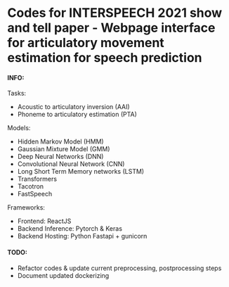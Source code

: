 # Codes for INTERSPEECH 2021 show and tell paper - Webpage interface for articulatory movement estimation for speech prediction

<h4>INFO:</h2>

Tasks:

- Acoustic to articulatory inversion (AAI)
- Phoneme to articulatory estimation (PTA)

Models:

- Hidden Markov Model (HMM)
- Gaussian Mixture Model (GMM)
- Deep Neural Networks (DNN)
- Convolutional Neural Network (CNN)
- Long Short Term Memory networks (LSTM)
- Transformers
- Tacotron
- FastSpeech

Frameworks:

- Frontend: ReactJS
- Backend Inference: Pytorch & Keras
- Backend Hosting: Python Fastapi + gunicorn

<h4>TODO:</h2>

- Refactor codes & update current preprocessing, postprocessing steps
- Document updated dockerizing
